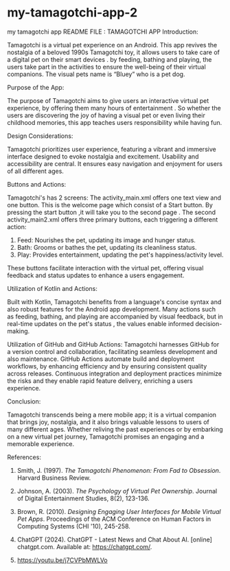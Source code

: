 # my-tamagotchi-app-2
my tamagotchi app
README FILE : TAMAGOTCHI APP
Introduction:

Tamagotchi is a virtual pet experience on an Android. This app revives the nostalgia of a beloved 1990s Tamagotchi toy, it allows users to take care of a digital pet on their smart devices . by feeding, bathing and playing, the  users take part in the activities to ensure the well-being of their virtual companions. The visual pets name is “Bluey” who is a pet dog.

Purpose of the App:

The purpose of Tamagotchi aims to give users an interactive virtual pet experience, by offering them many hours of entertainment . So whether the users are  discovering the joy of having a visual pet or even living their childhood memories, this app teaches users  responsibility while having fun.

Design Considerations:

Tamagotchi prioritizes user experience, featuring a vibrant and immersive interface designed to evoke nostalgia and excitement. Usability and accessibility are central. It ensures easy navigation and enjoyment for users of all different ages.

Buttons and Actions:

Tamagotchi's has 2 screens:
The activity_main.xml offers one text view and one button. This is the welcome page which consist of a Start button. By pressing the start button ,it will take you to the second page .
The second activity_main2.xml offers three primary buttons, each triggering a different action:

1. Feed: Nourishes the pet, updating its image and hunger status.
2. Bath: Grooms or bathes the pet, updating its cleanliness status.
3. Play: Provides entertainment, updating the pet's happiness/activity level.

These buttons facilitate interaction with the virtual pet, offering visual feedback and status updates to enhance a users engagement.

 



 

Utilization of Kotlin and Actions:

Built with Kotlin, Tamagotchi benefits from a language's concise syntax and also robust features for  the Android app development. Many actions such as feeding, bathing, and playing are accompanied by visual feedback, but in real-time updates on the pet's status , the values enable informed decision-making.

Utilization of GitHub and GitHub Actions:
Tamagotchi harnesses GitHub for a version control and collaboration, facilitating seamless development and also maintenance. GitHub Actions automate build and deployment workflows, by enhancing efficiency and by ensuring consistent quality across releases. Continuous integration and deployment practices minimize  the risks and they enable rapid feature delivery, enriching a users experience.

Conclusion:

Tamagotchi transcends being a mere mobile app; it is a virtual companion that brings joy, nostalgia, and it also brings valuable lessons to users of many different ages. Whether reliving the past experiences or by embarking on a new virtual pet journey, Tamagotchi promises an engaging and  a memorable experience.

References:

1. Smith, J. (1997). *The Tamagotchi Phenomenon: From Fad to Obsession*. Harvard Business Review.
2. Johnson, A. (2003). *The Psychology of Virtual Pet Ownership*. Journal of Digital Entertainment Studies, 8(2), 123-136.
3. Brown, R. (2010). *Designing Engaging User Interfaces for Mobile Virtual Pet Apps*. Proceedings of the ACM Conference on Human Factors in Computing Systems (CHI '10), 245-258.
4. ChatGPT (2024). ChatGPT - Latest News and Chat About AI. [online] chatgpt.com. Available at: https://chatgpt.com/.

5. https://youtu.be/j7CVPbMWLVo



